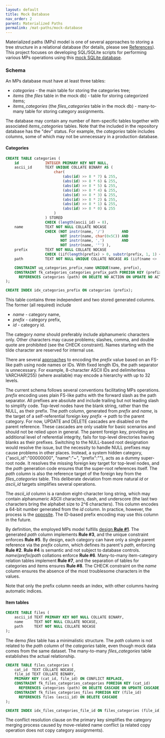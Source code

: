 ```yaml
---
layout: default
title: Mock Database
nav_order: 2
parent: Materialized Paths
permalink: /mat-paths/mock-database
---
```


Materialized paths (MPs) model is one of several approaches to storing a tree structure in a relational database (for details, please see [References][TreesAndRDBMS]). This project focuses on developing SQL/SQLite scripts for performing various MPs operations using this [mock SQLite database][].

### Schema

An MPs database must have at least three tables:

  - *categories* - the main table for storing the categories tree;
  - *items* (the *files* table in the mock db) - table for storing categorized items;
  - *items_categories* (the *files_categories* table in the mock db) - many-to-many table for storing category assignments.

The database may contain any number of item-specific tables together with associated *items_categories* tables. Note that the included in the repository database has the "dev" status. For example, the *categories* table includes columns, some of which may not be unnecessary in a production database.

#### Categories

~~~sql
CREATE TABLE categories (
    id            INTEGER PRIMARY KEY NOT NULL,
    ascii_id      TEXT UNIQUE COLLATE BINARY AS (
                      char(
                          (abs(id) >> 8 * 7) & 255,
                          (abs(id) >> 8 * 6) & 255,
                          (abs(id) >> 8 * 5) & 255,
                          (abs(id) >> 8 * 4) & 255,
                          (abs(id) >> 8 * 3) & 255,
                          (abs(id) >> 8 * 2) & 255,
                          (abs(id) >> 8 * 1) & 255,
                          (abs(id) >> 8 * 0) & 255
                      )
                  ) STORED
                  CHECK (length(ascii_id) = 8),
    name          TEXT NOT NULL COLLATE NOCASE
                  CHECK (NOT instr(name, '/')        AND 
                         NOT instr(name, char(0x5C)) AND 
                         NOT instr(name, ',')        AND 
                         NOT instr(name, '"') ),
    prefix        TEXT NOT NULL COLLATE NOCASE
                  CHECK (iif(length(prefix) > 0, substr(prefix, 1, 1) <> '/' AND substr(prefix, - 1, 1) = '/', 1)),
    path          TEXT NOT NULL UNIQUE COLLATE NOCASE AS (iif(name <> '~', prefix || name || '/', '')) STORED,

    CONSTRAINT uq_categories_prefix_name UNIQUE(name, prefix),
    CONSTRAINT fk_categories_categories_prefix_path FOREIGN KEY (prefix)
      REFERENCES categories (path) ON DELETE NO ACTION ON UPDATE NO ACTION
);

CREATE INDEX idx_categories_prefix ON categories (prefix);
~~~

This table contains three independent and two stored generated columns. The former (all required) include

  - *name* - category name,
  - *prefix* - category prefix,
  - *id* - category id.

The category *name* should preferably include alphanumeric characters only. Other characters may cause problems; slashes, comma, and double quote are prohibited (see the CHECK constraint). Names starting with the tilde character are reserved for internal use.

There are several [approaches][TreesAndRDBMS] to encoding the *prefix* value based on an FS-like path using node names or IDs. With fixed length IDs, the path separator is unnecessary. For example, 8-character ASCII IDs and delimiterless VARCHAR(255) (where available) may encode a hierarchy with up to 32 levels. 

The current schema follows several conventions facilitating MPs operations. *prefix* encoding uses plain FS-like paths with the forward slash as the path separator. All prefixes are absolute and include trailing but not leading slash to simplify code. Top-level nodes have the blank string, rather than the NULL, as their prefix. The *path* column, generated from *prefix* and *name*, is the target of a self-referential foreign key *prefix* &rarr; *path* to the parent category. For now, UPDATE and DELETE cascades are disabled on the parent reference. These cascades are only usable for basic scenarios and should not be relied upon in general. The parent foreign key, providing an additional level of referential integrity, fails for top-level directories having blanks as their prefixes. Switching to the NULL-based root designation would resolve the issue, but the necessity to handle NULL prefixes may cause problems in other places. Instead, a system hidden category, {"ascii_id":"00000000", "name":"~", "prefix":""}, acts as a dummy super-root node. It resolves the missing foreign key target for top-level nodes, and the *path* generation code ensures that the super-root references itself. The *path* column is also the reference target of the foreign key from the *files_categories* table. This deliberate deviation from more natural *id* or *ascii_id* targets simplifies several operations. 

The *ascii_id* column is a random eight-character long string, which may contain alphanumeric ASCII characters, dash, and underscore (the last two characters bring the alphabet size to 2^6 characters). This column  encodes a 64-bit number generated from the *id* column. In practice, however, the process is the [opposite](../patterns/ascii-id). The ID-based prefix encoding may use this column in the future.

By definition, the employed MPs model fulfills [design **Rule #1**](./design-rules#Rules). The generated *path* column implements **Rule #3**, and the unique constraint enforces **Rule #5**. By design, each category can have only a single parent reference via the *prefix* column, which defines its parent's *path*, enforcing **Rule #2**. **Rule #4** is semantic and not subject to database controls. *name*/*prefix*/*path* collations enforce **Rule #6**. Many-to-many item-category relation tables implement **Rule #7**, and the separation of tables  for categories and items ensures **Rule #8**. The CHECK constraint on the *name* column ensures the absence of the most troublesome characters in the values.

Note that only the prefix column needs an index, with other columns having automatic indices.

#### Item tables

~~~sql
CREATE TABLE files (
    ascii_id TEXT PRIMARY KEY NOT NULL COLLATE BINARY,
    name     TEXT NOT NULL COLLATE NOCASE,
    path     TEXT NOT NULL COLLATE NOCASE
);
~~~

The demo *files* table has a minimalistic structure. The *path* column is not related to the *path* column of the *categories* table, even though mock data comes from the same dataset. The many-to-many *files_categories* table establishes the actual relationship.

~~~sql
CREATE TABLE files_categories (
    cat_id  TEXT COLLATE NOCASE,
    file_id TEXT COLLATE BINARY,
    PRIMARY KEY (cat_id, file_id) ON CONFLICT REPLACE,
    CONSTRAINT fk_files_categories_categories FOREIGN KEY (cat_id)
      REFERENCES categories (path) ON DELETE CASCADE ON UPDATE CASCADE,
    CONSTRAINT fk_files_categories_files FOREIGN KEY (file_id)
      REFERENCES files (ascii_id) ON DELETE CASCADE
);

CREATE INDEX idx_files_categories_file_id ON files_categories (file_id);
~~~

The conflict resolution clause on the primary key simplifies the category merging process caused by move-related name conflict (a related copy operation does not copy category assignments).


<!-- References -->

[TreesAndRDBMS]: ./design-rules#TreesAndRDBMS
[mock SQLite database]: https://github.com/pchemguy/SQLite-SQL-Tutorial/raw/gh-pages/Repo%20Assets/database/Materialized%20Paths.db

